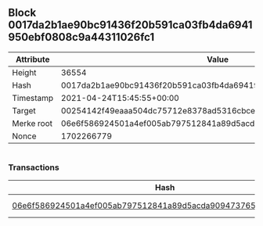 ## Block 0017da2b1ae90bc91436f20b591ca03fb4da6941950ebf0808c9a44311026fc1

Attribute | Value
--- | ---
Height | 36554
Hash | 0017da2b1ae90bc91436f20b591ca03fb4da6941950ebf0808c9a44311026fc1
Timestamp | 2021-04-24T15:45:55+00:00
Target | 00254142f49eaaa504dc75712e8378ad5316cbcead634704b3734b6271167cc4
Merke root | 06e6f586924501a4ef005ab797512841a89d5acda909473765c014ed7f64a4ff
Nonce | 1702266779

```

```

### Transactions

Hash | Amount
--- | ---
[06e6f586924501a4ef005ab797512841a89d5acda909473765c014ed7f64a4ff](06e6f586924501a4ef005ab797512841a89d5acda909473765c014ed7f64a4ff.md) | 10.00000000 SKEPTI 
